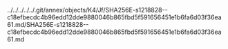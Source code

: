 ../../../../../.git/annex/objects/K4/Jf/SHA256E-s1218828--c18efbecdc4b96edd12dde9880046b865fbd5f591656451e1b6fa6d03f36ea61.md/SHA256E-s1218828--c18efbecdc4b96edd12dde9880046b865fbd5f591656451e1b6fa6d03f36ea61.md